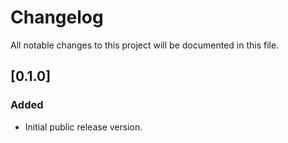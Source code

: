 # Changelog
All notable changes to this project will be documented in this file.

## [0.1.0]

### Added

- Initial public release version.
